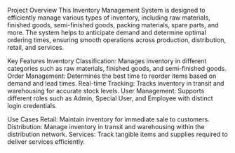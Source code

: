 Project Overview
This Inventory Management System is designed to efficiently manage various types of inventory, including raw materials, finished goods, semi-finished goods, packing materials, spare parts, and more. The system helps to anticipate demand and determine optimal ordering times, ensuring smooth operations across production, distribution, retail, and services.

Key Features
Inventory Classification: Manages inventory in different categories such as raw materials, finished goods, and semi-finished goods.
Order Management: Determines the best time to reorder items based on demand and lead times.
Real-time Tracking: Tracks inventory in transit and warehousing for accurate stock levels.
User Management: Supports different roles such as Admin, Special User, and Employee with distinct login credentials.

Use Cases
Retail: Maintain inventory for immediate sale to customers.
Distribution: Manage inventory in transit and warehousing within the distribution network.
Services: Track tangible items and supplies required to deliver services efficiently.

